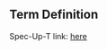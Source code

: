 ## Term Definition

Spec-Up-T link: <a href='https://weboftrust.github.io/WOT-terms/docs/glossary/keri-suite'>here</a>
